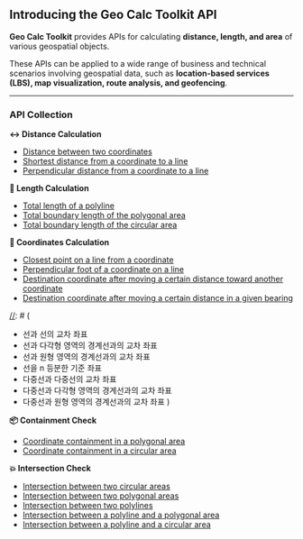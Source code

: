 ## Introducing the Geo Calc Toolkit API

**Geo Calc Toolkit** provides APIs for calculating **distance, length, and area** of various geospatial objects.

These APIs can be applied to a wide range of business and technical scenarios involving geospatial data, such as
**location-based services (LBS), map visualization, route analysis, and geofencing**.

---

### API Collection

**↔️ Distance Calculation**

- [Distance between two coordinates](./detail/distance-between-two-coordinates.md)
- [Shortest distance from a coordinate to a line](./detail/shortest-distance-from-a-coordinate-to-a-line.md)
- [Perpendicular distance from a coordinate to a line](./detail/perpendicular-distance-from-a-coordinate-to-a-line.md)

**📏 Length Calculation**

- [Total length of a polyline](./detail/total-length-of-a-polyline.md)
- [Total boundary length of the polygonal area](./detail/total-boundary-length-of-the-polygonal-area.md)
- [Total boundary length of the circular area](./detail/total-boundary-length-of-the-circular-area.md)

[//]: # (**🟩 Area Calculation** &#40;하&#41;)

[//]: # (- [Area of a polygonal region]&#40;./detail/area-of-a-polygonal-region.md&#41;)

[//]: # (- [Area of a circular region]&#40;./detail/area-of-a-circular-region.md&#41;)

**📍 Coordinates Calculation**

- [Closest point on a line from a coordinate](./detail/closest-point-on-a-line-from-a-coordinate.md)
- [Perpendicular foot of a coordinate on a line](./detail/perpendicular-foot-of-a-coordinate-on-a-line.md)
- [Destination coordinate after moving a certain distance toward another coordinate](./detail/destination-coordinate-after-moving-a-certain-distance-toward-another-coordinate.md)
- [Destination coordinate after moving a certain distance in a given bearing](./detail/destination-coordinate-after-moving-a-certain-distance-in-a-given-bearing.md)

[//]: # (
- 선과 선의 교차 좌표
- 선과 다각형 영역의 경계선과의 교차 좌표
- 선과 원형 영역의 경계선과의 교차 좌표
- 선을 n 등분한 기준 좌표
- 다중선과 다중선의 교차 좌표
- 다중선과 다각형 영역의 경계선과의 교차 좌표
- 다중선과 원형 영역의 경계선과의 교차 좌표
)

**📦 Containment Check**

- [Coordinate containment in a polygonal area](./detail/coordinate-containment-in-a-polygonal-area.md)
- [Coordinate containment in a circular area](./detail/coordinate-containment-in-a-circular-area.md)

**💥 Intersection Check**

- [Intersection between two circular areas](./detail/intersection-between-two-circular-areas.md)
- [Intersection between two polygonal areas](./detail/intersection-between-two-polygonal-areas.md)
- [Intersection between two polylines](./detail/intersection-between-two-polylines.md)
- [Intersection between a polyline and a polygonal area](./detail/intersection-between-a-polyline-and-a-polygonal-area.md)
- [Intersection between a polyline and a circular area](./detail/intersection-between-a-polyline-and-a-circular-area.md)

[//]: # (**🧭 Bearing Calculation** &#40;하&#41;)

[//]: # (- [Bearing between coordinates]&#40;./detail/bearing-between-coordinates.md&#41;)